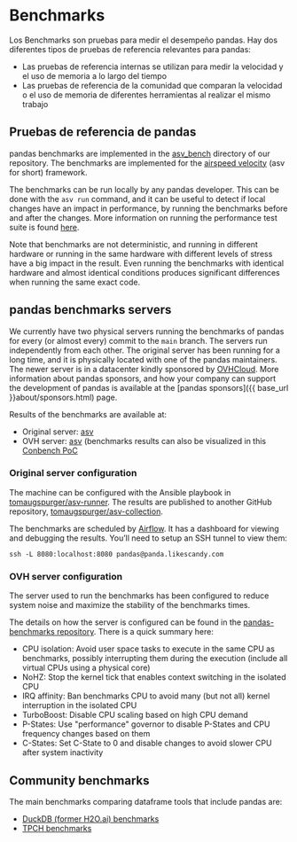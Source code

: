 # Benchmarks

Los Benchmarks son pruebas para medir el desempeño pandas. Hay dos diferentes
tipos de pruebas de referencia relevantes para pandas:

- Las pruebas  de referencia internas se utilizan para medir la velocidad y el uso de memoria a lo largo del tiempo
- Las pruebas de referencia de la comunidad que comparan la velocidad o el uso de memoria de diferentes herramientas al realizar el mismo trabajo

## Pruebas de referencia de pandas

pandas benchmarks are implemented in the [asv_bench](https://github.com/pandas-dev/pandas/tree/main/asv_bench)
directory of our repository. The benchmarks are implemented for the
[airspeed velocity](https://asv.readthedocs.io/en/v0.6.1/) (asv for short) framework.

The benchmarks can be run locally by any pandas developer. This can be done
with the `asv run` command, and it can be useful to detect if local changes have
an impact in performance, by running the benchmarks before and after the changes.
More information on running the performance test suite is found
[here](https://pandas.pydata.org/docs/dev/development/contributing_codebase.html#running-the-performance-test-suite).

Note that benchmarks are not deterministic, and running in different hardware or
running in the same hardware with different levels of stress have a big impact in
the result. Even running the benchmarks with identical hardware and almost identical
conditions produces significant differences when running the same exact code.

## pandas benchmarks servers

We currently have two physical servers running the benchmarks of pandas for every
(or almost every) commit to the `main` branch. The servers run independently from
each other. The original server has been running for a long time, and it is physically
located with one of the pandas maintainers. The newer server is in a datacenter
kindly sponsored by [OVHCloud](https://www.ovhcloud.com/). More information about
pandas sponsors, and how your company can support the development of pandas is
available at the [pandas sponsors]({{ base_url }}about/sponsors.html) page.

Results of the benchmarks are available at:

- Original server: [asv](https://asv-runner.github.io/asv-collection/pandas/)
- OVH server: [asv](https://pandas.pydata.org/benchmarks/asv/) (benchmarks results can
  also be visualized in this [Conbench PoC](http://57.128.112.95:5000/)

### Original server configuration

The machine can be configured with the Ansible playbook in
[tomaugspurger/asv-runner](https://github.com/tomaugspurger/asv-runner).
The results are published to another GitHub repository,
[tomaugspurger/asv-collection](https://github.com/tomaugspurger/asv-collection).

The benchmarks are scheduled by [Airflow](https://airflow.apache.org/).
It has a dashboard for viewing and debugging the results.
You’ll need to setup an SSH tunnel to view them:

```
ssh -L 8080:localhost:8080 pandas@panda.likescandy.com
```

### OVH server configuration

The server used to run the benchmarks has been configured to reduce system
noise and maximize the stability of the benchmarks times.

The details on how the server is configured can be found in the
[pandas-benchmarks repository](https://github.com/pandas-dev/pandas-benchmarks).
There is a quick summary here:

- CPU isolation: Avoid user space tasks to execute in the same CPU as benchmarks, possibly interrupting them during the execution (include all virtual CPUs using a physical core)
- NoHZ: Stop the kernel tick that enables context switching in the isolated CPU
- IRQ affinity: Ban benchmarks CPU to avoid many (but not all) kernel interruption in the isolated CPU
- TurboBoost: Disable CPU scaling based on high CPU demand
- P-States: Use "performance" governor to disable P-States and CPU frequency changes based on them
- C-States: Set C-State to 0 and disable changes to avoid slower CPU after system inactivity

## Community benchmarks

The main benchmarks comparing dataframe tools that include pandas are:

- [DuckDB (former H2O.ai) benchmarks](https://duckdblabs.github.io/db-benchmark/)
- [TPCH benchmarks](https://pola.rs/posts/benchmarks/)
